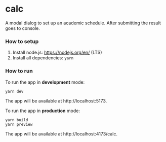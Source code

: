 # calc

A modal dialog to set up an academic schedule. After submitting the result goes to console.

### How to setup

1. Install node.js: https://nodejs.org/en/ (LTS)
2. Install all dependencies:
   `yarn`

### How to run

To run the app in **development** mode:

```
yarn dev
```

The app will be available at http://localhost:5173.

To run the app in **production** mode:

```
yarn build
yarn preview
```

The app will be available at http://localhost:4173/calc.
